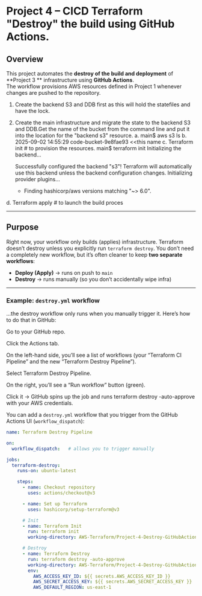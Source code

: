 # Project 4 – CICD Terraform "Destroy" the build using GitHub Actions.

## Overview
This project automates the **destroy of the build and deployment** of **Project 3 ** infrastructure using **GitHub Actions**.  
The workflow provisions AWS resources defined in Project 1 whenever changes are pushed to the repository.  
1. Create the backend S3 and DDB first as this will hold the statefiles and have the lock.
2. Create the main infrastructure and migrate the state to the backend S3 and DDB.Get the name of the bucket from the command line and put it into the location for the "backend s3" resource.
  a. main$ aws s3 ls
  b. 2025-09-02 14:55:29 code-bucket-9e8fae93 <<this name
  c. Terraform init # to provision the resources.
    main$ terraform init
      Initializing the backend...

      Successfully configured the backend "s3"! Terraform will automatically
      use this backend unless the backend configuration changes.
        Initializing provider plugins...
      - Finding hashicorp/aws versions matching "~> 6.0".

  d. Terraform apply # to launch the build proces

---

## Purpose
Right now, your workflow only builds (applies) infrastructure. Terraform doesn’t destroy unless you explicitly run `terraform destroy`. You don’t need a completely new workflow, but it’s often cleaner to keep **two separate workflows**:

- **Deploy (Apply)** → runs on push to `main`  
- **Destroy** → runs manually (so you don’t accidentally wipe infra)

---

### Example: `destroy.yml` workflow

…the destroy workflow only runs when you manually trigger it. Here’s how to do that in GitHub:

Go to your GitHub repo.

Click the Actions tab.

On the left-hand side, you’ll see a list of workflows (your “Terraform CI Pipeline” and the new “Terraform Destroy Pipeline”).

Select Terraform Destroy Pipeline.

On the right, you’ll see a “Run workflow” button (green).

Click it → GitHub spins up the job and runs terraform destroy -auto-approve with your AWS credentials.

You can add a `destroy.yml` workflow that you trigger from the GitHub Actions UI (`workflow_dispatch`):

```yaml
name: Terraform Destroy Pipeline

on:
  workflow_dispatch:   # allows you to trigger manually

jobs:
  terraform-destroy:
    runs-on: ubuntu-latest

    steps:
      - name: Checkout repository
        uses: actions/checkout@v3

      - name: Set up Terraform
        uses: hashicorp/setup-terraform@v3

      # Init
      - name: Terraform Init
        run: terraform init
        working-directory: AWS-Terraform/Project-4-Destroy-GitHubAction-Build/main

      # Destroy
      - name: Terraform Destroy
        run: terraform destroy -auto-approve
        working-directory: AWS-Terraform/Project-4-Destroy-GitHubAction-Build/main
        env:
          AWS_ACCESS_KEY_ID: ${{ secrets.AWS_ACCESS_KEY_ID }}
          AWS_SECRET_ACCESS_KEY: ${{ secrets.AWS_SECRET_ACCESS_KEY }}
          AWS_DEFAULT_REGION: us-east-1


